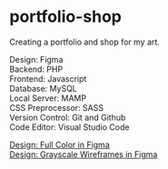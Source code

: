 # portfolio-shop
Creating a portfolio and shop for my art.

Design: Figma  
Backend: PHP  
Frontend: Javascript  
Database: MySQL  
Local Server: MAMP  
CSS Preprocessor: SASS  
Version Control: Git and Github  
Code Editor: Visual Studio Code  

[Design: Full Color in Figma](https://www.figma.com/file/u5gYMeiydcS39MpmjmdVuh/172-Visuals-ArtStore?node-id=0%3A1)  
[Design: Grayscale Wireframes in Figma](https://www.figma.com/file/kHddUdo2ElR9T9yjFgNpAA/172-Wireframes-ArtStore?node-id=0%3A1)
